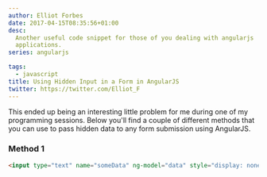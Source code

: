 ```yaml
---
author: Elliot Forbes
date: 2017-04-15T08:35:56+01:00
desc:
  Another useful code snippet for those of you dealing with angularjs
  applications.
series: angularjs

tags:
  - javascript
title: Using Hidden Input in a Form in AngularJS
twitter: https://twitter.com/Elliot_F
---
```


<p>This ended up being an interesting little problem for me during one of my programming sessions. Below you'll find a couple of different methods that you can use to pass hidden data to any form submission using AngularJS.</p>

### Method 1

```html
<input type="text" name="someData" ng-model="data" style="display: none;" />
```
